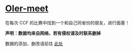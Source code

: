 # [OIer-meet](https://www.oier-meet.tk)

在每次 CCF 的比赛中找到一个和自己同省份的朋友，进行面基！

**声明：数据均来自网络，若有侵权请及时联系删掉**

数据的添加、删改请前往 [此处](https://github.com/OIer-Meet-Dev-Team/oier-meet-dev-team.github.io/issues/1)
